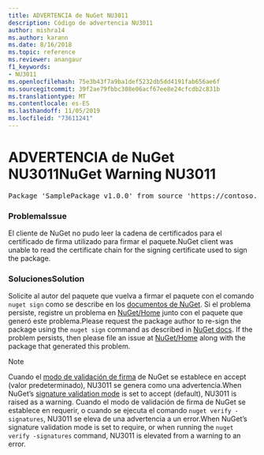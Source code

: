 ```yaml
---
title: ADVERTENCIA de NuGet NU3011
description: Código de advertencia NU3011
author: mishra14
ms.author: karann
ms.date: 8/16/2018
ms.topic: reference
ms.reviewer: anangaur
f1_keywords:
- NU3011
ms.openlocfilehash: 75e3b43f7a9ba1def5232db5dd4191fab656ae6f
ms.sourcegitcommit: 39f2ae79fbbc308e06acf67ee8e24cfcdb2c831b
ms.translationtype: MT
ms.contentlocale: es-ES
ms.lasthandoff: 11/05/2019
ms.locfileid: "73611241"
---
```

# <a name="nuget-warning-nu3011"></a><span data-ttu-id="1e38d-103">ADVERTENCIA de NuGet NU3011</span><span class="sxs-lookup"><span data-stu-id="1e38d-103">NuGet Warning NU3011</span></span>

<pre>Package 'SamplePackage v1.0.0' from source 'https://contoso.com/index.json': The primary signature is invalid.</pre>

### <a name="issue"></a><span data-ttu-id="1e38d-104">Problema</span><span class="sxs-lookup"><span data-stu-id="1e38d-104">Issue</span></span>

<span data-ttu-id="1e38d-105">El cliente de NuGet no pudo leer la cadena de certificados para el certificado de firma utilizado para firmar el paquete.</span><span class="sxs-lookup"><span data-stu-id="1e38d-105">NuGet client was unable to read the certificate chain for the signing certificate used to sign the package.</span></span>


### <a name="solution"></a><span data-ttu-id="1e38d-106">Soluciones</span><span class="sxs-lookup"><span data-stu-id="1e38d-106">Solution</span></span>

<span data-ttu-id="1e38d-107">Solicite al autor del paquete que vuelva a firmar el paquete con el comando `nuget sign` como se describe en los [documentos de NuGet](https://docs.microsoft.com/nuget/create-packages/sign-a-package). Si el problema persiste, registre un problema en [NuGet/Home](https://github.com/NuGet/Home/issues) junto con el paquete que generó este problema.</span><span class="sxs-lookup"><span data-stu-id="1e38d-107">Please request the package author to re-sign the package using the `nuget sign` command as described in [NuGet docs](https://docs.microsoft.com/nuget/create-packages/sign-a-package). If the problem persists, then please file an issue at [NuGet/Home](https://github.com/NuGet/Home/issues) along with the package that generated this problem.</span></span>


> [!Note]
> <span data-ttu-id="1e38d-108">Cuando el [modo de validación de firma](https://docs.microsoft.com/nuget/consume-packages/installing-signed-packages#configure-package-signature-requirements) de NuGet se establece en accept (valor predeterminado), NU3011 se genera como una advertencia.</span><span class="sxs-lookup"><span data-stu-id="1e38d-108">When NuGet’s [signature validation mode](https://docs.microsoft.com/nuget/consume-packages/installing-signed-packages#configure-package-signature-requirements) is set to accept (default), NU3011 is raised as a warning.</span></span> <span data-ttu-id="1e38d-109">Cuando el modo de validación de firma de NuGet se establece en requerir, o cuando se ejecuta el comando `nuget verify -signatures`, NU3011 se eleva de una advertencia a un error.</span><span class="sxs-lookup"><span data-stu-id="1e38d-109">When NuGet’s signature validation mode is set to require, or when running the `nuget verify -signatures` command, NU3011 is elevated from a warning to an error.</span></span> 
